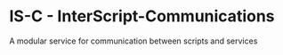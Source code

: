 # IS-C - InterScript-Communications
A modular service for communication between scripts and services
